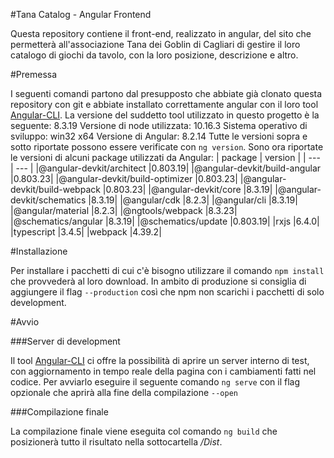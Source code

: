 #Tana Catalog - Angular Frontend

Questa repository contiene il front-end, realizzato in angular, del sito che permetterà all'associazione Tana dei Goblin di Cagliari di gestire il loro catalogo di giochi da tavolo, con la loro posizione, descrizione e altro.

#Premessa

I seguenti comandi partono dal presupposto che abbiate già clonato questa repository con git e
abbiate installato correttamente angular con il loro tool [Angular-CLI](https://github.com/angular/angular-cli).
La versione del suddetto tool utilizzato in questo progetto è la seguente: 8.3.19
Versione di node utilizzata: 10.16.3
Sistema operativo di sviluppo: win32 x64
Versione di Angular: 8.2.14
Tutte le versioni sopra e sotto riportate possono essere verificate con `ng version`.
Sono ora riportate le versioni di alcuni package utilizzati da Angular:
| package | version |
| --- | --- |
|@angular-devkit/architect         |0.803.19|
|@angular-devkit/build-angular     |0.803.23|
|@angular-devkit/build-optimizer   |0.803.23|
|@angular-devkit/build-webpack     |0.803.23|
|@angular-devkit/core              |8.3.19|
|@angular-devkit/schematics        |8.3.19|
|@angular/cdk                      |8.2.3|
|@angular/cli                      |8.3.19|
|@angular/material                 |8.2.3|
|@ngtools/webpack                  |8.3.23|
|@schematics/angular               |8.3.19|
|@schematics/update                |0.803.19|
|rxjs                              |6.4.0|
|typescript                        |3.4.5|
|webpack                           |4.39.2|

#Installazione

Per installare i pacchetti di cui c'è bisogno utilizzare il comando `npm install` che provvederà al loro
download. In ambito di produzione si consiglia di aggiungere il flag `--production` così che npm non
scarichi i pacchetti di solo development.

#Avvio

###Server di development

Il tool [Angular-CLI](https://github.com/angular/angular-cli) ci offre la possibilità di aprire un server
interno di test, con aggiornamento in tempo reale della pagina con i cambiamenti fatti nel codice.
Per avviarlo eseguire il seguente comando
`ng serve` con il flag opzionale che aprirà alla fine della compilazione `--open`

###Compilazione finale

La compilazione finale viene eseguita col comando `ng build` che posizionerà tutto il risultato nella
sottocartella _/Dist_.
